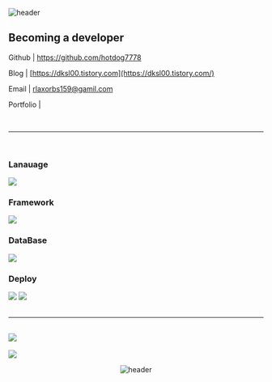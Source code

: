 <!-- info -->

![header](https://capsule-render.vercel.app/api?type=waving&color=A3DCBE&height=200&section=header&text=tgkim's%20Hub&fontSize=60)

## Becoming a developer

Github | https://github.com/hotdog7778

Blog | [https://dksl00.tistory.com](https://dksl00.tistory.com/)

Email | rlaxorbs159@gamil.com

Portfolio |

<br />

---

<br />

<!-- Language logo-->

### Lanauage

<img src="https://img.shields.io/badge/javascript-%23F7DF1E.svg?&style=for-the-badge&logo=javascript&logoColor=black" />

### Framework

<img src="https://img.shields.io/badge/express-%23000000.svg?&style=for-the-badge&logo=express&logoColor=white" />

### DataBase

<img src="https://img.shields.io/badge/mysql-%234479A1.svg?&style=for-the-badge&logo=mysql&logoColor=white" />

### Deploy

<img src="https://img.shields.io/badge/linux-%23FCC624.svg?&style=for-the-badge&logo=linux&logoColor=black" />
<img src="https://img.shields.io/badge/amazon%20aws-%23232F3E.svg?&style=for-the-badge&logo=amazon%20aws&logoColor=white" />

<div align="center">

<br />

---

<br />

<!-- most used language -->

<div style="text-align: left;">
  <img src="https://github-readme-stats.vercel.app/api/top-langs/?username=hotdog7778&layout=compact" />
</div>
<br />
<!-- Github Status -->
<div style="text-align: left;">
  <img src="https://github-readme-stats.vercel.app/api?username=hotdog7778&show_icons=true&theme=dracula" />
</div>

![header](https://capsule-render.vercel.app/api?type=waving&color=A3DCBE&height=120&section=footer)

</div>

<!-- Ref -->
<!-- icons -->
<!-- https://github.com/danmadeira/simple-icon-badges -->
